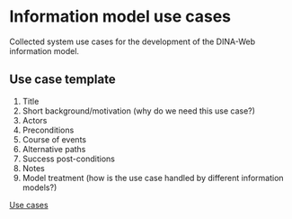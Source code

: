 # Information model use cases

Collected system use cases for the development of the DINA-Web information
model.


## Use case template

1. Title
2. Short background/motivation (why do we need this use case?)
3. Actors
4. Preconditions
5. Course of events
6. Alternative paths
7. Success post-conditions
8. Notes
9. Model treatment (how is the use case handled by different information
   models?)


[Use cases](use-cases.rst)

